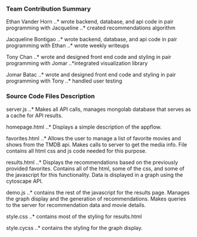 ### Team Contribution Summary

Ethan Vander Horn
..* wrote backend, database, and api code in pair programming with Jacqueline
..* created recommendations algorithm

Jacqueline Bontigao
..* wrote backend, database, and api code in pair programming with Ethan
..* wrote weekly writeups

Tony Chan
..* wrote and designed front end code and styling in pair programming with Jomar
..*integrated visualization library

Jomar Batac
..* wrote and designed front end code and styling in pair programming with Tony
..* handled user testing


### Source Code Files Description

server.js
..* Makes all API calls, manages mongolab database that serves as a cache for API results.

homepage.html
..* Displays a simple description of the appflow.

favorites.html
..* Allows the user to manage a list of favorite movies and shows from the TMDB api. Makes calls to server to get the media info. File contains all html css and js code needed for this purpose. 

results.html
..* Displays the recommendations based on the previously provided favorites. Contains all of the html, some of the css, and some of the javascript for this functionality. Data is displayed in a graph using the cytoscape API.

demo.js
..* contains the rest of the javascript for the results page. Manages the graph display and the generation of recommendations. Makes queries to the server for recommendation data and movie details.

style.css
..* contains most of the styling for results.html

style.cycss
..* contains the styling for the graph display.
